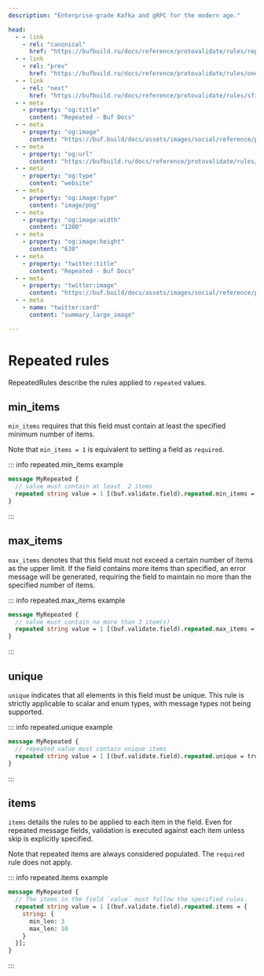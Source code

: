 ```yaml
---
description: "Enterprise-grade Kafka and gRPC for the modern age."

head:
  - - link
    - rel: "canonical"
      href: "https://bufbuild.ru/docs/reference/protovalidate/rules/repeated_rules/"
  - - link
    - rel: "prev"
      href: "https://bufbuild.ru/docs/reference/protovalidate/rules/oneof_rules/"
  - - link
    - rel: "next"
      href: "https://bufbuild.ru/docs/reference/protovalidate/rules/sfixed32_rules/"
  - - meta
    - property: "og:title"
      content: "Repeated - Buf Docs"
  - - meta
    - property: "og:image"
      content: "https://buf.build/docs/assets/images/social/reference/protovalidate/rules/repeated_rules.png"
  - - meta
    - property: "og:url"
      content: "https://bufbuild.ru/docs/reference/protovalidate/rules/repeated_rules/"
  - - meta
    - property: "og:type"
      content: "website"
  - - meta
    - property: "og:image:type"
      content: "image/png"
  - - meta
    - property: "og:image:width"
      content: "1200"
  - - meta
    - property: "og:image:height"
      content: "630"
  - - meta
    - property: "twitter:title"
      content: "Repeated - Buf Docs"
  - - meta
    - property: "twitter:image"
      content: "https://buf.build/docs/assets/images/social/reference/protovalidate/rules/repeated_rules.png"
  - - meta
    - name: "twitter:card"
      content: "summary_large_image"

---
```


# Repeated rules

RepeatedRules describe the rules applied to `repeated` values.

## min_items

`min_items` requires that this field must contain at least the specified minimum number of items.

Note that `min_items = 1` is equivalent to setting a field as `required`.

::: info repeated.min_items example

```proto
message MyRepeated {
  // value must contain at least  2 items
  repeated string value = 1 [(buf.validate.field).repeated.min_items = 2];
}
```

:::

## max_items

`max_items` denotes that this field must not exceed a certain number of items as the upper limit. If the field contains more items than specified, an error message will be generated, requiring the field to maintain no more than the specified number of items.

::: info repeated.max_items example

```proto
message MyRepeated {
  // value must contain no more than 3 item(s)
  repeated string value = 1 [(buf.validate.field).repeated.max_items = 3];
}
```

:::

## unique

`unique` indicates that all elements in this field must be unique. This rule is strictly applicable to scalar and enum types, with message types not being supported.

::: info repeated.unique example

```proto
message MyRepeated {
  // repeated value must contain unique items
  repeated string value = 1 [(buf.validate.field).repeated.unique = true];
}
```

:::

## items

`items` details the rules to be applied to each item in the field. Even for repeated message fields, validation is executed against each item unless skip is explicitly specified.

Note that repeated items are always considered populated. The `required` rule does not apply.

::: info repeated.items example

```proto
message MyRepeated {
  // The items in the field `value` must follow the specified rules.
  repeated string value = 1 [(buf.validate.field).repeated.items = {
    string: {
      min_len: 3
      max_len: 10
    }
  }];
}
```

:::
